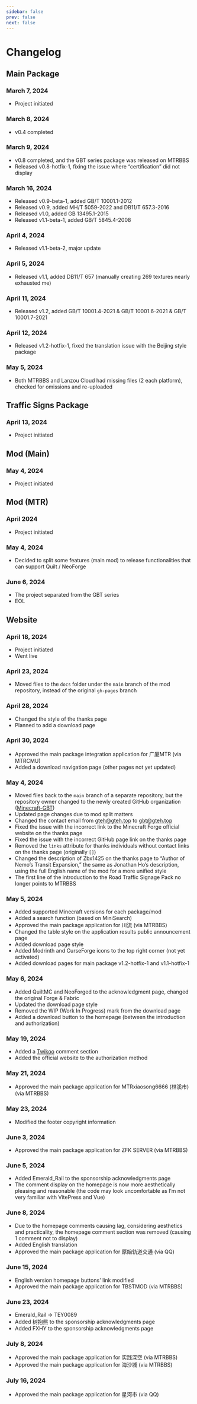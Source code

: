 ```yaml
---
sidebar: false
prev: false
next: false
---
```


# Changelog

## Main Package

### March 7, 2024

- Project initiated

### March 8, 2024

- v0.4 completed

### March 9, 2024

- v0.8 completed, and the GBT series package was released on MTRBBS
- Released v0.8-hotfix-1, fixing the issue where “certification” did not display

### March 16, 2024

- Released v0.9-beta-1, added GB/T 10001.1-2012
- Released v0.9, added MH/T 5059-2022 and DB11/T 657.3-2016
- Released v1.0, added GB 13495.1-2015
- Released v1.1-beta-1, added GB/T 5845.4-2008

### April 4, 2024

- Released v1.1-beta-2, major update

### April 5, 2024

- Released v1.1, added DB11/T 657 (manually creating 269 textures nearly exhausted me)

### April 11, 2024

- Released v1.2, added GB/T 10001.4-2021 & GB/T 10001.6-2021 & GB/T 10001.7-2021

### April 12, 2024

- Released v1.2-hotfix-1, fixed the translation issue with the Beijing style package

### May 5, 2024

- Both MTRBBS and Lanzou Cloud had missing files (2 each platform), checked for omissions and re-uploaded

## Traffic Signs Package

### April 13, 2024

- Project initiated

## Mod (Main)

### May 4, 2024

- Project initiated

## Mod (MTR)

### April 2024

- Project initiated

### May 4, 2024

- Decided to split some features (main mod) to release functionalities that can support Quilt / NeoForge

### June 6, 2024

- The project separated from the GBT series
- EOL

## Website

### April 18, 2024

- Project initiated
- Went live

### April 23, 2024

- Moved files to the `docs` folder under the `main` branch of the mod repository, instead of the original `gh-pages` branch

### April 28, 2024

- Changed the style of the thanks page
- Planned to add a download page

### April 30, 2024

- Approved the main package integration application for 广厦MTR (via MTRCMU)
- Added a download navigation page (other pages not yet updated)

### May 4, 2024

- Moved files back to the `main` branch of a separate repository, but the repository owner changed to the newly created GitHub organization ([Minecraft-GBT](//github.com/Minecraft-GBT))
- Updated page changes due to mod split matters
- Changed the contact email from [gteh@gteh.top](mailto:gteh@gteh.top) to [gbt@gteh.top](mailto:gbt@gteh.top)
- Fixed the issue with the incorrect link to the Minecraft Forge official website on the thanks page
- Fixed the issue with the incorrect GitHub page link on the thanks page
- Removed the `links` attribute for thanks individuals without contact links on the thanks page (originally `[]`)
- Changed the description of Zbx1425 on the thanks page to “Author of Nemo’s Transit Expansion,” the same as Jonathan Ho’s description, using the full English name of the mod for a more unified style
- The first line of the introduction to the Road Traffic Signage Pack no longer points to MTRBBS

### May 5, 2024

- Added supported Minecraft versions for each package/mod
- Added a search function (based on MiniSearch)
- Approved the main package application for 川流 (via MTRBBS)
- Changed the table style on the application results public announcement page
- Added download page style
- Added Modrinth and CurseForge icons to the top right corner (not yet activated)
- Added download pages for main package v1.2-hotfix-1 and v1.1-hotfix-1

### May 6, 2024

- Added QuiltMC and NeoForged to the acknowledgment page, changed the original Forge & Fabric
- Updated the download page style
- Removed the WIP (Work In Progress) mark from the download page
- Added a download button to the homepage (between the introduction and authorization)

### May 19, 2024

- Added a [Twikoo](//twikoo.js.org) comment section
- Added the official website to the authorization method

### May 21, 2024

- Approved the main package application for MTRxiaosong6666 (林溪市) (via MTRBBS)

### May 23, 2024

- Modified the footer copyright information

### June 3, 2024

- Approved the main package application for ZFK SERVER (via MTRBBS)

### June 5, 2024

- Added Emerald_Rail to the sponsorship acknowledgments page
- The comment display on the homepage is now more aesthetically pleasing and reasonable (the code may look uncomfortable as I’m not very familiar with VitePress and Vue)

### June 8, 2024

- Due to the homepage comments causing lag, considering aesthetics and practicality, the homepage comment section was removed (causing 1 comment not to display)
- Added English translation
- Approved the main package application for 原始轨道交通 (via QQ)

### June 15, 2024

- English version homepage buttons' link modified
- Approved the main package application for TBSTMOD (via MTRBBS)

### June 23, 2024

- Emerald_Rail -> TEY0089
- Added 树抱熊 to the sponsorship acknowledgments page
- Added FXHY to the sponsorship acknowledgments page

### July 8, 2024

- Approved the main package application for 实践深空 (via MTRBBS)
- Approved the main package application for 海沙城 (via MTRBBS)

### July 16, 2024

- Approved the main package application for 星河市 (via QQ)